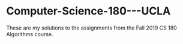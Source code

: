 # Computer-Science-180---UCLA
These are my solutions to the assignments from the Fall 2019 CS 180 Algorithms course. 
